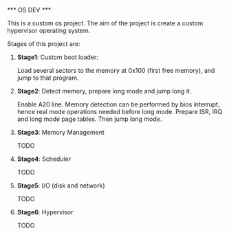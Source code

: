 *** OS DEV ***

This is a custom os project.
The aim of the project is create a custom hypervisor operating system.

Stages of this project are:

1. ****Stage1****: Custom boot loader:

   Load several sectors to the memory at 0x100 (first free memory), and jump to that program.

2. ****Stage2****: Detect memory, prepare long mode and jump long it.

   Enable A20 line. Memory detection can be performed by bios interrupt, hence real mode operations needed before long mode. Prepare ISR, IRQ and long mode page tables. Then jump long mode.

3. ****Stage3****: Memory Management

   TODO

4. ****Stage4****: Scheduler

   TODO

4. ****Stage5****: I/O (disk and network)

   TODO

5. ****Stage6****: Hypervisor

   TODO
